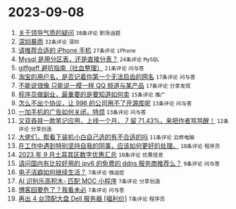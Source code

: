 # 2023-09-08

1. [关于领导气质的疑问](https://www.v2ex.com/t/971909) `38条评论` `职场话题`
1. [深圳暴雨](https://www.v2ex.com/t/971923) `32条评论` `深圳`
1. [请推荐合适的 iPhone 手机](https://www.v2ex.com/t/971906) `27条评论` `iPhone`
1. [Mysql 是用分区表，还是直接分表？](https://www.v2ex.com/t/971908) `24条评论` `MySQL`
1. [giffgaff 避坑指南（吐血整理）](https://www.v2ex.com/t/971919) `21条评论` `问与答`
1. [淘宝的用户名，是否记着你第一个无法启齿的网名](https://www.v2ex.com/t/971932) `17条评论` `问与答`
1. [不能说很像 只能说一模一样 QQ 频道与某产品](https://www.v2ex.com/t/971924) `17条评论` `分享发现`
1. [程序员做副业，最重要的是要知道如何卖](https://www.v2ex.com/t/971922) `15条评论` `推广`
1. [怎么不出个协议，让 996 的公司用不了开源库呢](https://www.v2ex.com/t/971930) `13条评论` `问与答`
1. [一加手机的广告如何关闭，特烦](https://www.v2ex.com/t/971927) `13条评论` `问与答`
1. [又双叒叕一款笔记应用，上线一个月， 7 留 71.43%，来把作者骂骂醒！](https://www.v2ex.com/t/971928) `12条评论` `分享创造`
1. [大佬们，帮看下装机小白自己选的有不合适的吗](https://www.v2ex.com/t/971915) `11条评论` `云修电脑`
1. [在工作中遇到特别坚持自我的同事，应该如何更好的处理。](https://www.v2ex.com/t/971940) `10条评论` `程序员`
1. [2023 年 9 月土耳其区数字优惠汇总](https://www.v2ex.com/t/971931) `10条评论` `优惠信息`
1. [请问国内有比较好用的 ipv6 的免费的 ddns 服务商推荐么？](https://www.v2ex.com/t/971917) `9条评论` `问与答`
1. [电子洁癖如何继续生活？](https://www.v2ex.com/t/971948) `7条评论` `强迫症`
1. [AI 识别乐高积木- 匹配 MOC 小程序](https://www.v2ex.com/t/971943) `7条评论` `分享创造`
1. [博客园要危了？我看未必](https://www.v2ex.com/t/971942) `7条评论` `问与答`
1. [再出 4 台顶配大盘 Dell 服务器 [福利价]](https://www.v2ex.com/t/971904) `7条评论` `程序员`
